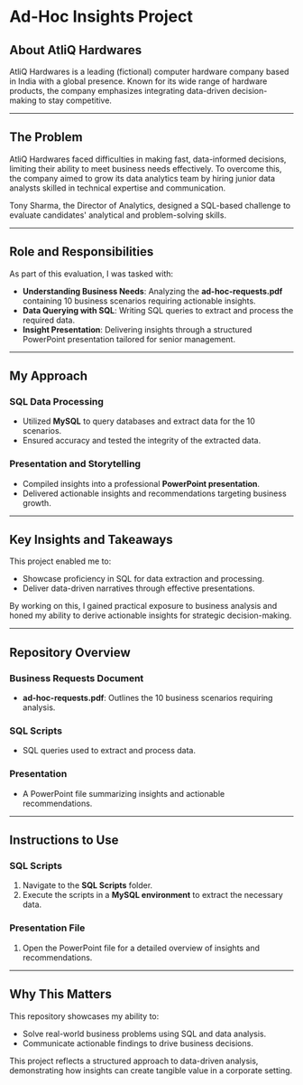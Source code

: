 # Ad-Hoc Insights Project

## About AtliQ Hardwares
AtliQ Hardwares is a leading (fictional) computer hardware company based in India with a global presence. Known for its wide range of hardware products, the company emphasizes integrating data-driven decision-making to stay competitive.

---

## The Problem
AtliQ Hardwares faced difficulties in making fast, data-informed decisions, limiting their ability to meet business needs effectively. To overcome this, the company aimed to grow its data analytics team by hiring junior data analysts skilled in technical expertise and communication.

Tony Sharma, the Director of Analytics, designed a SQL-based challenge to evaluate candidates' analytical and problem-solving skills.

---

## Role and Responsibilities
As part of this evaluation, I was tasked with:

- **Understanding Business Needs**: Analyzing the **ad-hoc-requests.pdf** containing 10 business scenarios requiring actionable insights.
- **Data Querying with SQL**: Writing SQL queries to extract and process the required data.
- **Insight Presentation**: Delivering insights through a structured PowerPoint presentation tailored for senior management.

---

## My Approach

### SQL Data Processing
- Utilized **MySQL** to query databases and extract data for the 10 scenarios.
- Ensured accuracy and tested the integrity of the extracted data.

### Presentation and Storytelling
- Compiled insights into a professional **PowerPoint presentation**.
- Delivered actionable insights and recommendations targeting business growth.

---

## Key Insights and Takeaways
This project enabled me to:
- Showcase proficiency in SQL for data extraction and processing.
- Deliver data-driven narratives through effective presentations.

By working on this, I gained practical exposure to business analysis and honed my ability to derive actionable insights for strategic decision-making.

---

## Repository Overview

### Business Requests Document
- **ad-hoc-requests.pdf**: Outlines the 10 business scenarios requiring analysis.

### SQL Scripts
- SQL queries used to extract and process data.

### Presentation
- A PowerPoint file summarizing insights and actionable recommendations.

---

## Instructions to Use

### SQL Scripts
1. Navigate to the **SQL Scripts** folder.
2. Execute the scripts in a **MySQL environment** to extract the necessary data.

### Presentation File
1. Open the PowerPoint file for a detailed overview of insights and recommendations.

---

## Why This Matters
This repository showcases my ability to:
- Solve real-world business problems using SQL and data analysis.
- Communicate actionable findings to drive business decisions.

This project reflects a structured approach to data-driven analysis, demonstrating how insights can create tangible value in a corporate setting.

